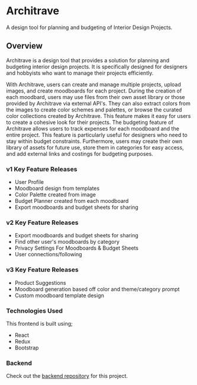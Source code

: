 # Architrave

A design tool for planning and budgeting of Interior Design Projects.

## Overview

Architrave is a design tool that provides a solution for planning and budgeting interior design projects. It is specifically designed for designers and hobbyists who want to manage their projects efficiently.

With Architrave, users can create and manage multiple projects, upload images, and create moodboards for each project. During the creation of each moodbard, users may use files from their own asset library or those provided by Architrave via external API's. They can also extract colors from the images to create color schemes and palettes, or browse the curated color collections created by Architrave. This feature makes it easy for users to create a cohesive look for their projects. The budgeting feature of Architrave allows users to track expenses for each moodboard and the entire project. This feature is particularly useful for designers who need to stay within budget constraints. Furthermore, users may create their own library of assets for future use, store them in categories for easy access, and add external links and costings for budgeting purposes.

### v1 Key Feature Releases
- User Profile
- Moodboard design from templates 
- Color Palette created from image
- Budget Planner created from each moodboard
- Export moodboards and budget sheets for sharing

### v2 Key Feature Releases
- Export moodboards and budget sheets for sharing
- Find other user's moodboards by category
- Privacy Settings For Moodboards & Budget Sheets
- User connections/following

### v3 Key Feature Releases
- Product Suggestions
- Moodboard generation based off color and theme/category prompt
- Custom moodboard template design

### Technologies Used

This frontend is built using;

- React
- Redux
- Bootstrap

### Backend

Check out the [backend repository](https://github.com/annoinspace/architrave-backend) for this project.
